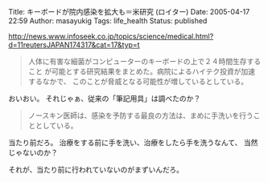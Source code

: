 Title: キーボードが院内感染を拡大も＝米研究 (ロイター)
Date: 2005-04-17 22:59
Author: masayukig
Tags: life_health
Status: published

<http://news.www.infoseek.co.jp/topics/science/medical.html?d=11reutersJAPAN174317&cat=17&typ=t>

> 人体に有害な細菌がコンピューターのキーボードの上で２４時間生存すること
> が可能とする研究結果をまとめた。病院によるハイテク投資が加速するなかで、
> このことが脅威となる可能性が増しているとしている。

おいおい。
それじゃぁ、従来の「筆記用具」は調べたのか？

> ノースキン医師は、感染を予防する最良の方法は、まめに手洗いを行うこととしている。

当たり前だろ。
治療をする前に手を洗い、治療をしたら手を洗うなんて、
当然じゃないのか？

それが、当たり前に行われていないのがまずいんだろ。
